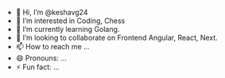 - 👋 Hi, I’m @keshavg24
- 👀 I’m interested in Coding, Chess
- 🌱 I’m currently learning Golang.
- 💞️ I’m looking to collaborate on Frontend Angular, React, Next.
- 📫 How to reach me ...
- 😄 Pronouns: ...
- ⚡ Fun fact: ...

<!---
keshavg24/keshavg24 is a ✨ special ✨ repository because its `README.md` (this file) appears on your GitHub profile.
You can click the Preview link to take a look at your changes.
--->
